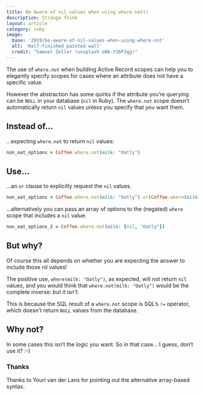```yaml
---
title: Be Aware of nil values when using where.not()
description: Strange Think
layout: article
category: ruby
image:
  base: '2019/be-aware-of-nil-values-when-using-where-not'
  alt: 'Half-finished painted wall'
  credit: "Samuel Zeller (unsplash oBb-Y26PJgg)"
---
```


The use of `where.not` when building Active Record scopes can help you to elegantly specify scopes for cases where an attribute does not have a specific value.

However the abstraction has some quirks if the attribute you’re querying can be `NULL` in your database (`nil` in Ruby). The `where.not` scope doesn’t automatically return `nil` values unless you specify that you want them.


## Instead of…

…expecting `where.not` to return `nil` values:

```ruby
non_oat_options = Coffee.where.not(milk: "Oatly")
```


## Use…

…an `or` clause to explicitly request the `nil` values.

```ruby
non_oat_options = Coffee.where.not(milk: "Oatly").or(Coffee.where(milk: nil))
```

…alternatively you can pass an array of options to the (negated) `where` scope that includes a `nil` value.

```ruby
non_oat_options_2 = Coffee.where.not(milk: [nil, "Oatly"])
```


## But why?

Of course this all depends on whether you are expecting the answer to include those nil values!

The positive use, `where(milk: "Oatly")`, as expected, will not return `nil` values, and you would think that `where.not(milk: "Oatly")` would be the complete inverse: _but it isn’t_.

This is because the SQL result of a `where.not` scope is SQL’s `!=` operator, which doesn't return `NULL` values from the database.


## Why not?

In some cases this isn’t the logic you want. So in that case... I guess, don’t use it? :-)


### Thanks

Thanks to Youri van der Lans for pointing out the alternative array-based syntax.
